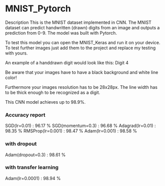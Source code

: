 # MNIST_Pytorch

Description
This is the MNIST dataset implemented in CNN. The MNIST dataset can predict handwritten (drawn) digits from an image and outputs a prediction from 0-9. The model was built with Pytorch.

To test this model you can open the MNIST_Keras and run it on your device. To test further images just add them to the project and replace my testing with yours.

An example of a handdrawn digit would look like this: Digit 4

Be aware that your images have to have a black background and white line color!

Furthermore your images resolution has to be 28x28px. The line width has to be thick enough to be recognized as a digit.

This CNN model achieves up to 98.9%.

### Accuracy report
SGD(lr=0.01) : 96.17 %
SGD(momentum=0.3) : 96.68 %
Adagrad(lr=0.01) : 98.35 %
RMSProp(lr=0.001) : 98.47 %
Adam(lr=0.001) : 98.58 %

### with dropout
Adam(dropout=0.3) : 98.61 %

### with transfer learning
Adam(lr=0.0001) : 98.94 %
